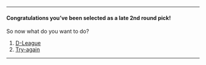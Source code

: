 ---
#### Congratulations you’ve been selected as a late 2nd round pick!  
So now what do you want to do?  
1. [D-League](D-league/d-league.md) 
2. [Try-again](Try-again/try-again.md)

---